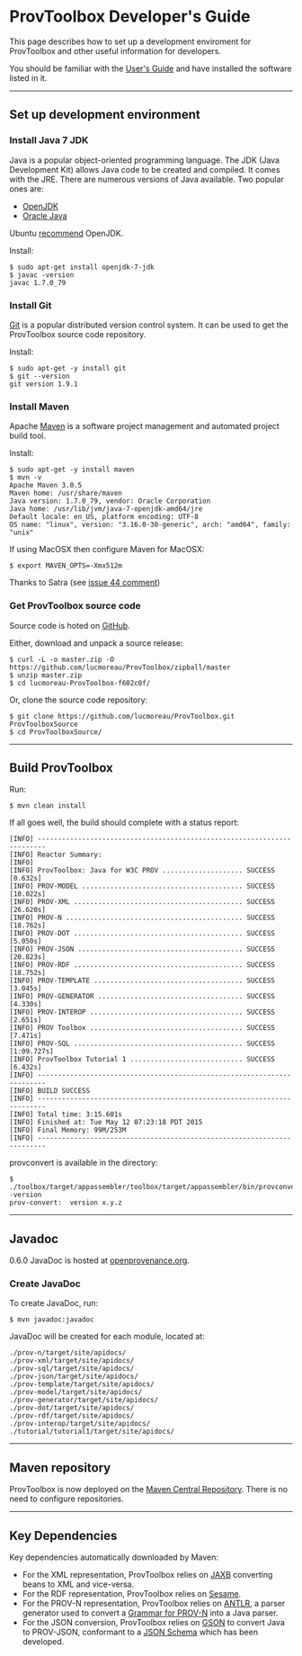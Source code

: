 # ProvToolbox Developer's Guide

This page describes how to set up a development enviroment for ProvToolbox and other useful information for developers.

You should be familiar with the [User's Guide](./UsersGuide.md) and have installed the software listed in it.

---

## Set up development environment

### Install Java 7 JDK

Java is a popular object-oriented programming language. The JDK (Java Development Kit) allows Java code to be created and compiled. It comes with the JRE. There are numerous versions of Java available. Two popular ones are:

* [OpenJDK](http://openjdk.java.net/)
* [Oracle Java](https://www.java.com/en/)

Ubuntu [recommend](https://help.ubuntu.com/community/Java) OpenJDK.

Install:

    $ sudo apt-get install openjdk-7-jdk
    $ javac -version
    javac 1.7.0_79

### Install Git

[Git](http://git-scm.com/) is a popular distributed version control system. It can be used to get the ProvToolbox source code repository.

Install:

    $ sudo apt-get -y install git
    $ git --version
    git version 1.9.1

### Install Maven

Apache [Maven](https://maven.apache.org/) is a software project management and automated project build tool.

Install:

    $ sudo apt-get -y install maven
    $ mvn -v
    Apache Maven 3.0.5
    Maven home: /usr/share/maven
    Java version: 1.7.0_79, vendor: Oracle Corporation
    Java home: /usr/lib/jvm/java-7-openjdk-amd64/jre
    Default locale: en_US, platform encoding: UTF-8
    OS name: "linux", version: "3.16.0-30-generic", arch: "amd64", family: "unix"

If using MacOSX then configure Maven for MacOSX:

    $ export MAVEN_OPTS=-Xmx512m

Thanks to Satra (see [issue 44 comment](https://github.com/lucmoreau/ProvToolbox/issues/44#issuecomment-11319862))

### Get ProvToolbox source code

Source code is hoted on [GitHub](https://github.com/lucmoreau/ProvToolbox).

Either, download and unpack a source release:

    $ curl -L -o master.zip -O https://github.com/lucmoreau/ProvToolbox/zipball/master
    $ unzip master.zip
    $ cd lucmoreau-ProvToolbox-f602c0f/

Or, clone the source code repository:

    $ git clone https://github.com/lucmoreau/ProvToolbox.git ProvToolboxSource
    $ cd ProvToolboxSource/

---

## Build ProvToolbox

Run:

    $ mvn clean install

If all goes well, the build should complete with a status report:

    [INFO] ------------------------------------------------------------------------
    [INFO] Reactor Summary:
    [INFO] 
    [INFO] ProvToolbox: Java for W3C PROV .................... SUCCESS [0.632s]
    [INFO] PROV-MODEL ........................................ SUCCESS [10.022s]
    [INFO] PROV-XML .......................................... SUCCESS [26.620s]
    [INFO] PROV-N ............................................ SUCCESS [18.762s]
    [INFO] PROV-DOT .......................................... SUCCESS [5.050s]
    [INFO] PROV-JSON ......................................... SUCCESS [20.823s]
    [INFO] PROV-RDF .......................................... SUCCESS [18.752s]
    [INFO] PROV-TEMPLATE ..................................... SUCCESS [3.045s]
    [INFO] PROV-GENERATOR .................................... SUCCESS [4.330s]
    [INFO] PROV-INTEROP ...................................... SUCCESS [2.651s]
    [INFO] PROV Toolbox ...................................... SUCCESS [7.471s]
    [INFO] PROV-SQL .......................................... SUCCESS [1:09.727s]
    [INFO] ProvToolbox Tutorial 1 ............................ SUCCESS [6.432s]
    [INFO] ------------------------------------------------------------------------
    [INFO] BUILD SUCCESS
    [INFO] ------------------------------------------------------------------------
    [INFO] Total time: 3:15.601s
    [INFO] Finished at: Tue May 12 07:23:18 PDT 2015
    [INFO] Final Memory: 99M/253M
    [INFO] ------------------------------------------------------------------------

provconvert is available in the directory:

    $ ./toolbox/target/appassembler/toolbox/target/appassembler/bin/provconvert -version
    prov-convert:  version x.y.z

---

## Javadoc

0.6.0 JavaDoc is hosted at [openprovenance.org](http://openprovenance.org/java/site/0_6_0/apidocs/).

### Create JavaDoc

To create JavaDoc, run:

    $ mvn javadoc:javadoc

JavaDoc will be created for each module, located at:

    ./prov-n/target/site/apidocs/
    ./prov-xml/target/site/apidocs/
    ./prov-sql/target/site/apidocs/
    ./prov-json/target/site/apidocs/
    ./prov-template/target/site/apidocs/
    ./prov-model/target/site/apidocs/
    ./prov-generator/target/site/apidocs/
    ./prov-dot/target/site/apidocs/
    ./prov-rdf/target/site/apidocs/
    ./prov-interop/target/site/apidocs/
    ./tutorial/tutorial1/target/site/apidocs/

---

## Maven repository

ProvToolbox is now deployed on the [Maven Central Repository](http://search.maven.org/). There is no need to configure repositories.

---

## Key Dependencies

Key dependencies automatically downloaded by Maven:

* For the XML representation, ProvToolbox relies on [JAXB](https://jaxb.java.net/) converting beans to XML and vice-versa.
* For the RDF representation, ProvToolbox relies on [Sesame](http://rdf4j.org/).
* For the PROV-N representation, ProvToolbox relies on [ANTLR](http://www.antlr.org/), a parser generator used to convert a [Grammar for PROV-N](https://github.com/lucmoreau/ProvToolbox/blob/master/prov-n/src/main/antlr3/org/openprovenance/prov/notation/PROV_N.g) into a Java parser.
* For the JSON conversion, ProvToolbox relies on [GSON](https://github.com/google/gson) to convert Java to PROV-JSON, conformant to a [JSON Schema](https://github.com/lucmoreau/ProvToolbox/blob/master/prov-json/schema/prov-json-schema-v4.js) which has been developed.
